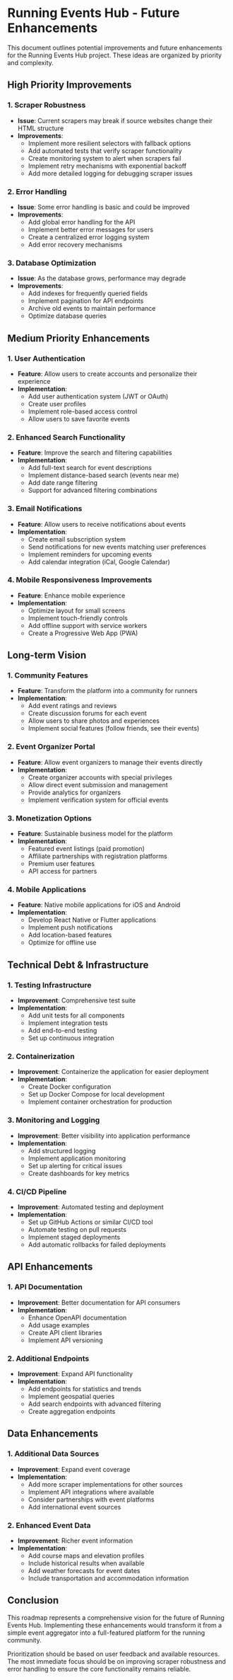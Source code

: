 # Running Events Hub - Future Enhancements

This document outlines potential improvements and future enhancements for the Running Events Hub project. These ideas are organized by priority and complexity.

## High Priority Improvements

### 1. Scraper Robustness

- **Issue**: Current scrapers may break if source websites change their HTML structure
- **Improvements**:
  - Implement more resilient selectors with fallback options
  - Add automated tests that verify scraper functionality
  - Create monitoring system to alert when scrapers fail
  - Implement retry mechanisms with exponential backoff
  - Add more detailed logging for debugging scraper issues

### 2. Error Handling

- **Issue**: Some error handling is basic and could be improved
- **Improvements**:
  - Add global error handling for the API
  - Implement better error messages for users
  - Create a centralized error logging system
  - Add error recovery mechanisms

### 3. Database Optimization

- **Issue**: As the database grows, performance may degrade
- **Improvements**:
  - Add indexes for frequently queried fields
  - Implement pagination for API endpoints
  - Archive old events to maintain performance
  - Optimize database queries

## Medium Priority Enhancements

### 1. User Authentication

- **Feature**: Allow users to create accounts and personalize their experience
- **Implementation**:
  - Add user authentication system (JWT or OAuth)
  - Create user profiles
  - Implement role-based access control
  - Allow users to save favorite events

### 2. Enhanced Search Functionality

- **Feature**: Improve the search and filtering capabilities
- **Implementation**:
  - Add full-text search for event descriptions
  - Implement distance-based search (events near me)
  - Add date range filtering
  - Support for advanced filtering combinations

### 3. Email Notifications

- **Feature**: Allow users to receive notifications about events
- **Implementation**:
  - Create email subscription system
  - Send notifications for new events matching user preferences
  - Implement reminders for upcoming events
  - Add calendar integration (iCal, Google Calendar)

### 4. Mobile Responsiveness Improvements

- **Feature**: Enhance mobile experience
- **Implementation**:
  - Optimize layout for small screens
  - Implement touch-friendly controls
  - Add offline support with service workers
  - Create a Progressive Web App (PWA)

## Long-term Vision

### 1. Community Features

- **Feature**: Transform the platform into a community for runners
- **Implementation**:
  - Add event ratings and reviews
  - Create discussion forums for each event
  - Allow users to share photos and experiences
  - Implement social features (follow friends, see their events)

### 2. Event Organizer Portal

- **Feature**: Allow event organizers to manage their events directly
- **Implementation**:
  - Create organizer accounts with special privileges
  - Allow direct event submission and management
  - Provide analytics for organizers
  - Implement verification system for official events

### 3. Monetization Options

- **Feature**: Sustainable business model for the platform
- **Implementation**:
  - Featured event listings (paid promotion)
  - Affiliate partnerships with registration platforms
  - Premium user features
  - API access for partners

### 4. Mobile Applications

- **Feature**: Native mobile applications for iOS and Android
- **Implementation**:
  - Develop React Native or Flutter applications
  - Implement push notifications
  - Add location-based features
  - Optimize for offline use

## Technical Debt & Infrastructure

### 1. Testing Infrastructure

- **Improvement**: Comprehensive test suite
- **Implementation**:
  - Add unit tests for all components
  - Implement integration tests
  - Add end-to-end testing
  - Set up continuous integration

### 2. Containerization

- **Improvement**: Containerize the application for easier deployment
- **Implementation**:
  - Create Docker configuration
  - Set up Docker Compose for local development
  - Implement container orchestration for production

### 3. Monitoring and Logging

- **Improvement**: Better visibility into application performance
- **Implementation**:
  - Add structured logging
  - Implement application monitoring
  - Set up alerting for critical issues
  - Create dashboards for key metrics

### 4. CI/CD Pipeline

- **Improvement**: Automated testing and deployment
- **Implementation**:
  - Set up GitHub Actions or similar CI/CD tool
  - Automate testing on pull requests
  - Implement staged deployments
  - Add automatic rollbacks for failed deployments

## API Enhancements

### 1. API Documentation

- **Improvement**: Better documentation for API consumers
- **Implementation**:
  - Enhance OpenAPI documentation
  - Add usage examples
  - Create API client libraries
  - Implement API versioning

### 2. Additional Endpoints

- **Improvement**: Expand API functionality
- **Implementation**:
  - Add endpoints for statistics and trends
  - Implement geospatial queries
  - Add search endpoints with advanced filtering
  - Create aggregation endpoints

## Data Enhancements

### 1. Additional Data Sources

- **Improvement**: Expand event coverage
- **Implementation**:
  - Add more scraper implementations for other sources
  - Implement API integrations where available
  - Consider partnerships with event platforms
  - Add international event sources

### 2. Enhanced Event Data

- **Improvement**: Richer event information
- **Implementation**:
  - Add course maps and elevation profiles
  - Include historical results when available
  - Add weather forecasts for event dates
  - Include transportation and accommodation information

## Conclusion

This roadmap represents a comprehensive vision for the future of Running Events Hub. Implementing these enhancements would transform it from a simple event aggregator into a full-featured platform for the running community.

Prioritization should be based on user feedback and available resources. The most immediate focus should be on improving scraper robustness and error handling to ensure the core functionality remains reliable. 